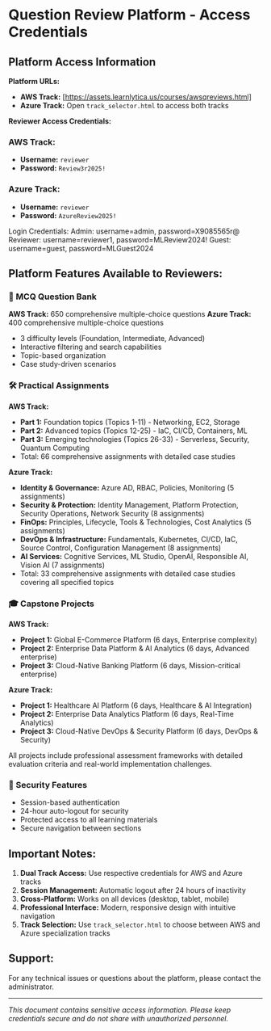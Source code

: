# Question Review Platform - Access Credentials

## Platform Access Information

**Platform URLs:**
- **AWS Track:** [https://assets.learnlytica.us/courses/awsqreviews.html]
- **Azure Track:** Open `track_selector.html` to access both tracks

**Reviewer Access Credentials:**

### AWS Track:
- **Username:** `reviewer`
- **Password:** `Review3r2025!`

### Azure Track:
- **Username:** `reviewer`
- **Password:** `AzureReview2025!`

Login Credentials:
Admin: username=admin, password=X9085565r@
Reviewer: username=reviewer1, password=MLReview2024!
Guest: username=guest, password=MLGuest2024


## Platform Features Available to Reviewers:

### 📝 MCQ Question Bank
**AWS Track:** 650 comprehensive multiple-choice questions
**Azure Track:** 400 comprehensive multiple-choice questions
- 3 difficulty levels (Foundation, Intermediate, Advanced)
- Interactive filtering and search capabilities
- Topic-based organization
- Case study-driven scenarios

### 🛠️ Practical Assignments
**AWS Track:**
- **Part 1:** Foundation topics (Topics 1-11) - Networking, EC2, Storage
- **Part 2:** Advanced topics (Topics 12-25) - IaC, CI/CD, Containers, ML
- **Part 3:** Emerging technologies (Topics 26-33) - Serverless, Security, Quantum Computing
- Total: 66 comprehensive assignments with detailed case studies

**Azure Track:**
- **Identity & Governance:** Azure AD, RBAC, Policies, Monitoring (5 assignments)
- **Security & Protection:** Identity Management, Platform Protection, Security Operations, Network Security (8 assignments)
- **FinOps:** Principles, Lifecycle, Tools & Technologies, Cost Analytics (5 assignments)
- **DevOps & Infrastructure:** Fundamentals, Kubernetes, CI/CD, IaC, Source Control, Configuration Management (8 assignments)
- **AI Services:** Cognitive Services, ML Studio, OpenAI, Responsible AI, Vision AI (7 assignments)
- Total: 33 comprehensive assignments with detailed case studies covering all specified topics

### 🎓 Capstone Projects
**AWS Track:**
- **Project 1:** Global E-Commerce Platform (6 days, Enterprise complexity)
- **Project 2:** Enterprise Data Platform & AI Analytics (6 days, Advanced enterprise)
- **Project 3:** Cloud-Native Banking Platform (6 days, Mission-critical enterprise)

**Azure Track:**
- **Project 1:** Healthcare AI Platform (6 days, Healthcare & AI Integration)
- **Project 2:** Enterprise Data Analytics Platform (6 days, Real-Time Analytics)
- **Project 3:** Cloud-Native DevOps & Security Platform (6 days, DevOps & Security)

All projects include professional assessment frameworks with detailed evaluation criteria and real-world implementation challenges.

### 🔐 Security Features
- Session-based authentication
- 24-hour auto-logout for security
- Protected access to all learning materials
- Secure navigation between sections

## Important Notes:
1. **Dual Track Access:** Use respective credentials for AWS and Azure tracks
2. **Session Management:** Automatic logout after 24 hours of inactivity
3. **Cross-Platform:** Works on all devices (desktop, tablet, mobile)
4. **Professional Interface:** Modern, responsive design with intuitive navigation
5. **Track Selection:** Use `track_selector.html` to choose between AWS and Azure specialization tracks

## Support:
For any technical issues or questions about the platform, please contact the administrator.

---
*This document contains sensitive access information. Please keep credentials secure and do not share with unauthorized personnel.*